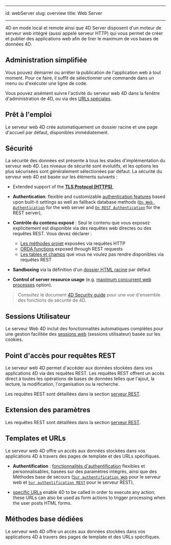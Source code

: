 - - -
id: webServer slug: overview title: Web Server
- - -

4D en mode local et remote ainsi que 4D Server disposent d'un moteur de serveur web intégré (aussi appelé serveur HTTP) qui vous permet de créer et publier des applications web afin de tirer le maximum de vos bases de données 4D.

## Administration simplifiée

Vous pouvez démarrer ou arrêter la publication de l'application web à tout moment. Pour ce faire, il suffit de sélectionner une commande dans un menu ou d'exécuter une ligne de code.

Vous pouvez aisément suivre l'activité du serveur web 4D dans la fenêtre d'administration de 4D, ou via des [URLs spéciales](webServerAdmin.md#administration-urls).

## Prêt à l'emploi

Le serveur web 4D crée automatiquement un dossier racine et une page d'accueil par défaut, disponibles immédiatement.

## Sécurité

La sécurité des données est présente à tous les stades d'implémentation du serveur web 4D. Les niveaux de sécurité sont évolutifs, et les options les plus sécurisées sont généralement sélectionées par défaut. La sécurité du serveur web 4D est basée sur les éléments suivants :

* Extended support of the [**TLS Protocol (HTTPS)**](../Admin/tls.md),

* **Authentication**: flexible and customizable [authentication features](authentication.md) based upon built-it settings as well as fallback database methods ([`On Web Authentication`](authentication.md#on-web-authentication) for the web server and [`On REST Authentication`](../REST/configuration.md#using-the-on-rest-authentication-database-method) for the REST server),

* **Contrôle du contenu exposé** : Seul le contenu que vous exposez explicitement est disponible via des requêtes web directes ou des requêtes REST. Vous devez déclarer :
  * [Les méthodes projet](templates.md#allowing-project-methods) exposées via requêtes HTTP
  * [ORDA functions](../ORDA/ordaClasses.md#exposed-vs-non-exposed-functions) exposed through REST requests
  * [Les tables et champs](REST/configuration.md#exposing-tables-and-fields) que vous ne voulez pas rendre disponibles via requêtes REST

* **Sandboxing** via la définition d'un [dossier HTML racine](webServerConfig.md#root-folder) par défaut

* **Control of server resource usage** (e.g. [maximum concurrent web processes](webServerConfig.md#maximum-concurrent-web-processes) option).
> Consultez le document [4D Security guide](https://blog.4d.com/4d-security-guide/) pour une vue d'ensemble des fonctions de sécurité de 4D.

## Sessions Utilisateur

Le serveur Web 4D inclut des fonctionnalités automatiques complètes pour une gestion facilitée des [sessions web](sessions.md) (sessions utilisateur) basée sur les cookies.

## Point d'accès pour requêtes REST

Le serveur web 4D permet d'accéder aux données stockées dans vos applications 4D via des requêtes REST. Les requêtes REST offrent un accès direct à toutes les opérations de bases de données telles que l'ajout, la lecture, la modification, l'organisation ou la recherche.

Les requêtes REST sont détaillées dans la section [serveur REST](REST/gettingStarted.md).

## Extension des paramètres

Les requêtes REST sont détaillées dans la section [serveur REST](REST/gettingStarted.md).

## Templates et URLs

Le serveur web 4D offre un accès aux données stockées dans vos applications 4D à travers des pages de template et des URLs spécifiques.

* **Authentification** : [fonctionnalités d'authentification](authentication.md) flexibles et personnalisables, basées sur des paramètres intégrés, ainsi que des Méthodes base de secours ([`Sur authentification Web`](authentication.md#on-web-authentication) pour le serveur web et [`Sur authentification REST`](REST/configuration.md#using-the-on-rest-authentication-database-method) pour le serveur REST),

* [specific URLs](httpRequests.md) enable 4D to be called in order to execute any action; these URLs can also be used as form actions to trigger processing when the user posts HTML forms.

## Méthodes base dédiées

Le serveur web 4D offre un accès aux données stockées dans vos applications 4D à travers des pages de template et des URLs spécifiques.
